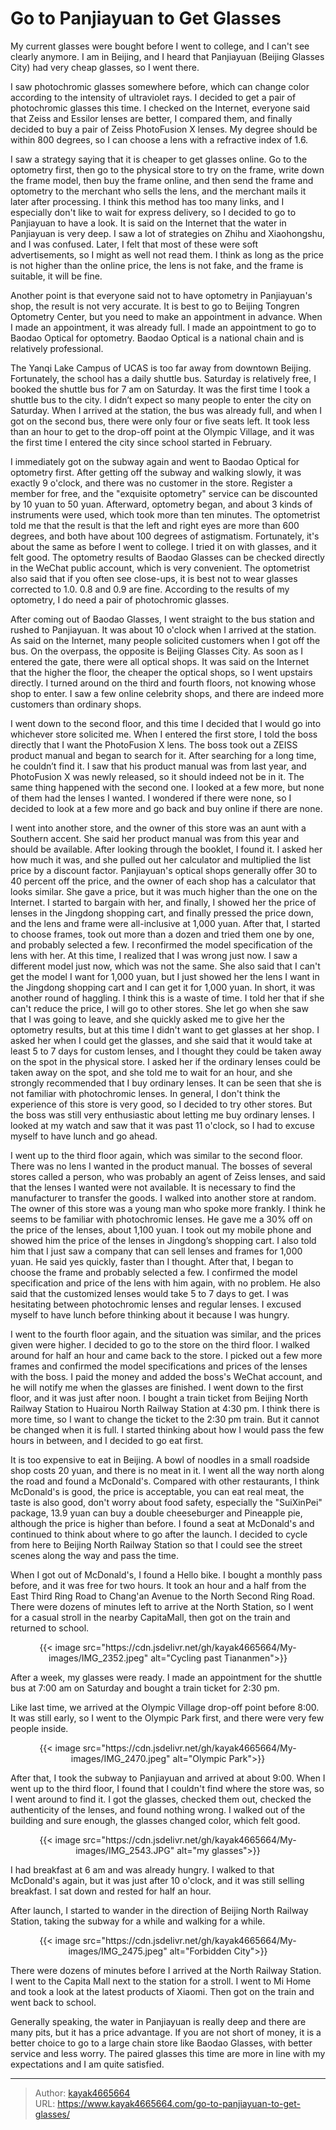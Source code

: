 # Go to Panjiayuan to Get Glasses

My current glasses were bought before I went to college, and I can't see clearly anymore. I am in Beijing, and I heard that Panjiayuan (Beijing Glasses City) had very cheap glasses, so I went there.
<!--more-->

I saw photochromic glasses somewhere before, which can change color according to the intensity of ultraviolet rays. I decided to get a pair of photochromic glasses this time. I checked on the Internet, everyone said that Zeiss and Essilor lenses are better, I compared them, and finally decided to buy a pair of Zeiss PhotoFusion X lenses. My degree should be within 800 degrees, so I can choose a lens with a refractive index of 1.6.

I saw a strategy saying that it is cheaper to get glasses online. Go to the optometry first, then go to the physical store to try on the frame, write down the frame model, then buy the frame online, and then send the frame and optometry to the merchant who sells the lens, and the merchant mails it later after processing. I think this method has too many links, and I especially don't like to wait for express delivery, so I decided to go to Panjiayuan to have a look. It is said on the Internet that the water in Panjiayuan is very deep. I saw a lot of strategies on Zhihu and Xiaohongshu, and I was confused. Later, I felt that most of these were soft advertisements, so I might as well not read them. I think as long as the price is not higher than the online price, the lens is not fake, and the frame is suitable, it will be fine.

Another point is that everyone said not to have optometry in Panjiayuan's shop, the result is not very accurate. It is best to go to Beijing Tongren Optometry Center, but you need to make an appointment in advance. When I made an appointment, it was already full. I made an appointment to go to Baodao Optical for optometry. Baodao Optical is a national chain and is relatively professional.

The Yanqi Lake Campus of UCAS is too far away from downtown Beijing. Fortunately, the school has a daily shuttle bus. Saturday is relatively free, I booked the shuttle bus for 7 am on Saturday. It was the first time I took a shuttle bus to the city. I didn’t expect so many people to enter the city on Saturday. When I arrived at the station, the bus was already full, and when I got on the second bus, there were only four or five seats left. It took less than an hour to get to the drop-off point at the Olympic Village, and it was the first time I entered the city since school started in February.

I immediately got on the subway again and went to Baodao Optical for optometry first. After getting off the subway and walking slowly, it was exactly 9 o'clock, and there was no customer in the store. Register a member for free, and the "exquisite optometry" service can be discounted by 10 yuan to 50 yuan. Afterward, optometry began, and about 3 kinds of instruments were used, which took more than ten minutes. The optometrist told me that the result is that the left and right eyes are more than 600 degrees, and both have about 100 degrees of astigmatism. Fortunately, it's about the same as before I went to college. I tried it on with glasses, and it felt good. The optometry results of Baodao Glasses can be checked directly in the WeChat public account, which is very convenient. The optometrist also said that if you often see close-ups, it is best not to wear glasses corrected to 1.0. 0.8 and 0.9 are fine. According to the results of my optometry, I do need a pair of photochromic glasses.

After coming out of Baodao Glasses, I went straight to the bus station and rushed to Panjiayuan. It was about 10 o'clock when I arrived at the station. As said on the Internet, many people solicited customers when I got off the bus. On the overpass, the opposite is Beijing Glasses City. As soon as I entered the gate, there were all optical shops. It was said on the Internet that the higher the floor, the cheaper the optical shops, so I went upstairs directly. I turned around on the third and fourth floors, not knowing whose shop to enter. I saw a few online celebrity shops, and there are indeed more customers than ordinary shops.

I went down to the second floor, and this time I decided that I would go into whichever store solicited me. When I entered the first store, I told the boss directly that I want the PhotoFusion X lens. The boss took out a ZEISS product manual and began to search for it. After searching for a long time, he couldn’t find it. I saw that his product manual was from last year, and PhotoFusion X was newly released, so it should indeed not be in it. The same thing happened with the second one. I looked at a few more, but none of them had the lenses I wanted. I wondered if there were none, so I decided to look at a few more and go back and buy online if there are none.

I went into another store, and the owner of this store was an aunt with a Southern accent. She said her product manual was from this year and should be available. After looking through the booklet, I found it. I asked her how much it was, and she pulled out her calculator and multiplied the list price by a discount factor. Panjiayuan's optical shops generally offer 30 to 40 percent off the price, and the owner of each shop has a calculator that looks similar. She gave a price, but it was much higher than the one on the Internet. I started to bargain with her, and finally, I showed her the price of lenses in the Jingdong shopping cart, and finally pressed the price down, and the lens and frame were all-inclusive at 1,000 yuan. After that, I started to choose frames, took out more than a dozen and tried them one by one, and probably selected a few. I reconfirmed the model specification of the lens with her. At this time, I realized that I was wrong just now. I saw a different model just now, which was not the same. She also said that I can't get the model I want for 1,000 yuan, but I just showed her the lens I want in the Jingdong shopping cart and I can get it for 1,000 yuan. In short, it was another round of haggling. I think this is a waste of time. I told her that if she can't reduce the price, I will go to other stores. She let go when she saw that I was going to leave, and she quickly asked me to give her the optometry results, but at this time I didn't want to get glasses at her shop. I asked her when I could get the glasses, and she said that it would take at least 5 to 7 days for custom lenses, and I thought they could be taken away on the spot in the physical store. I asked her if the ordinary lenses could be taken away on the spot, and she told me to wait for an hour, and she strongly recommended that I buy ordinary lenses. It can be seen that she is not familiar with photochromic lenses. In general, I don't think the experience of this store is very good, so I decided to try other stores. But the boss was still very enthusiastic about letting me buy ordinary lenses. I looked at my watch and saw that it was past 11 o'clock, so I had to excuse myself to have lunch and go ahead.

I went up to the third floor again, which was similar to the second floor. There was no lens I wanted in the product manual. The bosses of several stores called a person, who was probably an agent of Zeiss lenses, and said that the lenses I wanted were not available. It is necessary to find the manufacturer to transfer the goods. I walked into another store at random. The owner of this store was a young man who spoke more frankly. I think he seems to be familiar with photochromic lenses. He gave me a 30% off on the price of the lenses, about 1,100 yuan. I took out my mobile phone and showed him the price of the lenses in Jingdong’s shopping cart. I also told him that I just saw a company that can sell lenses and frames for 1,000 yuan. He said yes quickly, faster than I thought. After that, I began to choose the frame and probably selected a few. I confirmed the model specification and price of the lens with him again, with no problem. He also said that the customized lenses would take 5 to 7 days to get. I was hesitating between photochromic lenses and regular lenses. I excused myself to have lunch before thinking about it because I was hungry.

I went to the fourth floor again, and the situation was similar, and the prices given were higher. I decided to go to the store on the third floor. I walked around for half an hour and came back to the store. I picked out a few more frames and confirmed the model specifications and prices of the lenses with the boss. I paid the money and added the boss's WeChat account, and he will notify me when the glasses are finished. I went down to the first floor, and it was just after noon. I bought a train ticket from Beijing North Railway Station to Huairou North Railway Station at 4:30 pm. I think there is more time, so I want to change the ticket to the 2:30 pm train. But it cannot be changed when it is full. I started thinking about how I would pass the few hours in between, and I decided to go eat first.

It is too expensive to eat in Beijing. A bowl of noodles in a small roadside shop costs 20 yuan, and there is no meat in it. I went all the way north along the road and found a McDonald's. Compared with other restaurants, I think McDonald's is good, the price is acceptable, you can eat real meat, the taste is also good, don't worry about food safety, especially the "SuiXinPei" package, 13.9 yuan can buy a double cheeseburger and Pineapple pie, although the price is higher than before. I found a seat at McDonald's and continued to think about where to go after the launch. I decided to cycle from here to Beijing North Railway Station so that I could see the street scenes along the way and pass the time.

When I got out of McDonald's, I found a Hello bike. I bought a monthly pass before, and it was free for two hours. It took an hour and a half from the East Third Ring Road to Chang'an Avenue to the North Second Ring Road. There were dozens of minutes left to arrive at the North Station, so I went for a casual stroll in the nearby CapitaMall, then got on the train and returned to school.

<div align="center">
{{< image src="https://cdn.jsdelivr.net/gh/kayak4665664/My-images/IMG_2352.jpeg" alt="Cycling past Tiananmen">}}
</div>

After a week, my glasses were ready. I made an appointment for the shuttle bus at 7:00 am on Saturday and bought a train ticket for 2:30 pm.

Like last time, we arrived at the Olympic Village drop-off point before 8:00. It was still early, so I went to the Olympic Park first, and there were very few people inside.

<div align="center">
{{< image src="https://cdn.jsdelivr.net/gh/kayak4665664/My-images/IMG_2470.jpeg" alt="Olympic Park">}}
</div>

After that, I took the subway to Panjiayuan and arrived at about 9:00. When I went up to the third floor, I found that I couldn't find where the store was, so I went around to find it. I got the glasses, checked them out, checked the authenticity of the lenses, and found nothing wrong. I walked out of the building and sure enough, the glasses changed color, which felt good.

<div align="center">
{{< image src="https://cdn.jsdelivr.net/gh/kayak4665664/My-images/IMG_2543.JPG" alt="my glasses">}}
</div>

I had breakfast at 6 am and was already hungry. I walked to that McDonald's again, but it was just after 10 o'clock, and it was still selling breakfast. I sat down and rested for half an hour.

After launch, I started to wander in the direction of Beijing North Railway Station, taking the subway for a while and walking for a while.

<div align="center">
{{< image src="https://cdn.jsdelivr.net/gh/kayak4665664/My-images/IMG_2475.jpeg" alt="Forbidden City">}}
</div>

There were dozens of minutes before I arrived at the North Railway Station. I went to the Capita Mall next to the station for a stroll. I went to Mi Home and took a look at the latest products of Xiaomi. Then got on the train and went back to school.

Generally speaking, the water in Panjiayuan is really deep and there are many pits, but it has a price advantage. If you are not short of money, it is a better choice to go to a large chain store like Baodao Glasses, with better service and less worry. The paired glasses this time are more in line with my expectations and I am quite satisfied.

---

> Author: [kayak4665664](https://github.com/kayak4665664)  
> URL: https://www.kayak4665664.com/go-to-panjiayuan-to-get-glasses/  

